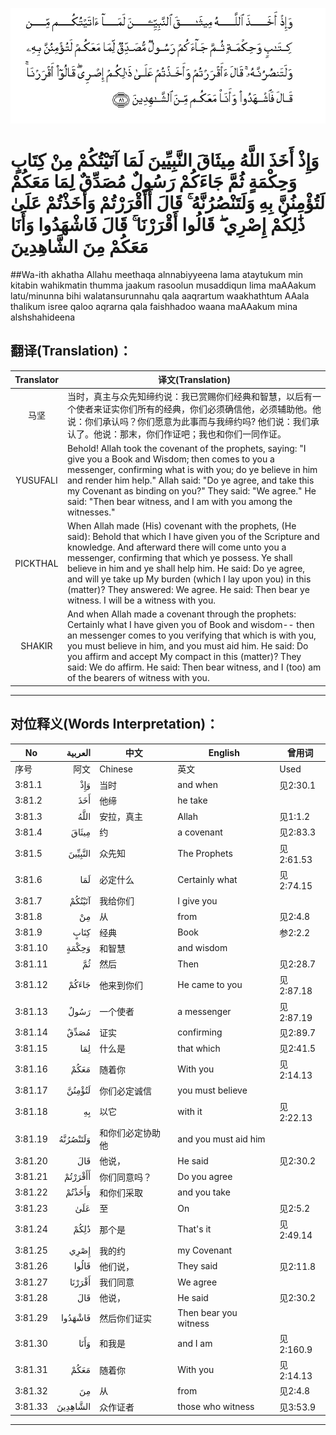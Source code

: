![003:081](images/003_081.gif)

# وَإِذْ أَخَذَ اللَّهُ مِيثَاقَ النَّبِيِّينَ لَمَا آتَيْتُكُمْ مِنْ كِتَابٍ وَحِكْمَةٍ ثُمَّ جَاءَكُمْ رَسُولٌ مُصَدِّقٌ لِمَا مَعَكُمْ لَتُؤْمِنُنَّ بِهِ وَلَتَنْصُرُنَّهُ ۚ قَالَ أَأَقْرَرْتُمْ وَأَخَذْتُمْ عَلَىٰ ذَٰلِكُمْ إِصْرِي ۖ قَالُوا أَقْرَرْنَا ۚ قَالَ فَاشْهَدُوا وَأَنَا مَعَكُمْ مِنَ الشَّاهِدِينَ 

##Wa-ith akhatha Allahu meethaqa alnnabiyyeena lama ataytukum min kitabin wahikmatin thumma jaakum rasoolun musaddiqun lima maAAakum latu/minunna bihi walatansurunnahu qala aaqrartum waakhathtum AAala thalikum isree qaloo aqrarna qala faishhadoo waana maAAakum mina alshshahideena 

## 翻译(Translation)：

| Translator | 译文(Translation)                                            |
| :--------: | ------------------------------------------------------------ |
|    马坚    | 当时，真主与众先知缔约说：我已赏赐你们经典和智慧，以后有一个使者来证实你们所有的经典，你们必须确信他，必须辅助他。他说：你们承认吗？你们愿意为此事而与我缔约吗? 他们说：我们承认了。他说：那末，你们作证吧；我也和你们一同作证。 |
|  YUSUFALI  | Behold! Allah took the covenant of the prophets, saying: "I give you a Book and Wisdom; then comes to you a messenger, confirming what is with you; do ye believe in him and render him help." Allah said: "Do ye agree, and take this my Covenant as binding on you?" They said: "We agree." He said: "Then bear witness, and I am with you among the witnesses." |
|  PICKTHAL  | When Allah made (His) covenant with the prophets, (He said): Behold that which I have given you of the Scripture and knowledge. And afterward there will come unto you a messenger, confirming that which ye possess. Ye shall believe in him and ye shall help him. He said: Do ye agree, and will ye take up My burden (which I lay upon you) in this (matter)? They answered: We agree. He said: Then bear ye witness. I will be a witness with you. |
|   SHAKIR   | And when Allah made a covenant through the prophets: Certainly what I have given you of Book and wisdom-- then an messenger comes to you verifying that which is with you, you must believe in him, and you must aid him. He said: Do you affirm and accept My compact in this (matter)? They said: We do affirm. He said: Then bear witness, and I (too) am of the bearers of witness with you. |

---

## 对位释义(Words Interpretation)：

| No   | العربية | 中文    | English | 曾用词 |
| ---- | ------: | ------- | ------- | ------ |
| 序号 |    阿文 | Chinese | 英文    | Used   |
| 3:81.1  | وَإِذْ      | 当时             | and when              | 见2:30.1  |
| 3:81.2  | أَخَذَ      | 他缔             | he take               |           |
| 3:81.3  | اللَّهُ     | 安拉，真主       | Allah                 | 见1:1.2   |
| 3:81.4  | مِيثَاقَ    | 约               | a covenant            | 见2:83.3  |
| 3:81.5  | النَّبِيِّينَ  | 众先知           | The Prophets          | 见2:61.53 |
| 3:81.6  | لَمَا      | 必定什么         | Certainly what        | 见2:74.15 |
| 3:81.7  | آتَيْتُكُمْ   | 我给你们         | I give you            |           |
| 3:81.8  | مِنْ       | 从               | from                  | 见2:4.8   |
| 3:81.9  | كِتَابٍ     | 经典             | Book                  | 参2:2.2   |
| 3:81.10 | وَحِكْمَةٍ    | 和智慧           | and wisdom            |           |
| 3:81.11 | ثُمَّ       | 然后             | Then                  | 见2:28.7  |
| 3:81.12 | جَاءَكُمْ    | 他来到你们       | He came to you        | 见2:87.18 |
| 3:81.13 | رَسُولٌ     | 一个使者         | a messenger           | 见2:87.19 |
| 3:81.14 | مُصَدِّقٌ     | 证实             | confirming            | 见2:89.7  |
| 3:81.15 | لِمَا      | 什么是           | that which            | 见2:41.5  |
| 3:81.16 | مَعَكُمْ     | 随着你           | With you              | 见2:14.13 |
| 3:81.17 | لَتُؤْمِنُنَّ   | 你们必定诚信     | you must believe      |           |
| 3:81.18 | بِهِ       | 以它             | with it               | 见2:22.13 |
| 3:81.19 | وَلَتَنْصُرُنَّهُ | 和你们必定协助他 | and you must aid him  |           |
| 3:81.20 | قَالَ      | 他说，           | He said               | 见2:30.2  |
| 3:81.21 | أَأَقْرَرْتُمْ  | 你们同意吗？     | Do you agree          |           |
| 3:81.22 | وَأَخَذْتُمْ   | 和你们采取       | and you take          |           |
| 3:81.23 | عَلَىٰ      | 至               | On                    | 见2:5.2   |
| 3:81.24 | ذَٰلِكُمْ     | 那个是           | That's it             | 见2:49.14 |
| 3:81.25 | إِصْرِي     | 我的约           | my Covenant           |           |
| 3:81.26 | قَالُوا    | 他们说，         | They said             | 见2:11.8  |
| 3:81.27 | أَقْرَرْنَا   | 我们同意         | We agree              |           |
| 3:81.28 | قَالَ      | 他说，           | He said               | 见2:30.2  |
| 3:81.29 | فَاشْهَدُوا  | 然后你们证实     | Then bear you witness |           |
| 3:81.30 | وَأَنَا     | 和我是           | and I am              | 见2:160.9 |
| 3:81.31 | مَعَكُمْ     | 随着你           | With you              | 见2:14.13 |
| 3:81.32 | مِنَ       | 从               | from                  | 见2:4.8   |
| 3:81.33 | الشَّاهِدِينَ | 众作证者         | those who witness     | 见3:53.9  |

---
